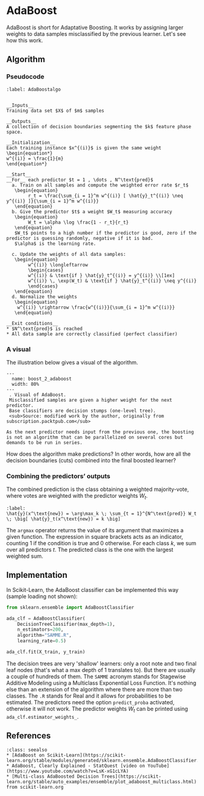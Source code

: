 # AdaBoost

AdaBoost is short for Adaptative Boosting. It works by assigning larger weights to data samples misclassified by the previous learner. Let's see how this work.

## Algorithm

### Pseudocode

````{prf:algorithm} AdaBoost
:label: AdaBoostalgo


__Inputs__  
Training data set $X$ of $m$ samples

__Outputs__  
A collection of decision boundaries segmenting the $k$ feature phase space.

__Initialization__  
Each training instance $x^{(i)}$ is given the same weight 
\begin{equation*}
w^{(i)} = \frac{1}{m}
\end{equation*}

__Start__  
__For__ each predictor $t = 1 , \dots , N^\text{pred}$  
  a. Train on all samples and compute the weighted error rate $r_t$ 
   \begin{equation}
        r_t = \frac{\sum_{i = 1}^m w^{(i)} [ \hat{y}_t^{(i)} \neq y^{(i)} ]}{\sum_{i = 1}^m w^{(i)}}
   \end{equation}
  b. Give the predictor $t$ a weight $W_t$ measuring accuracy  
   \begin{equation}
        W_t = \alpha \log \frac{1 - r_t}{r_t}
   \end{equation}
   $W_t$ points to a high number if the predictor is good, zero if the predictor is guessing randomly, negative if it is bad. 
   $\alpha$ is the learning rate.
   
  c. Update the weights of all data samples:
   \begin{equation}
        w^{(i)} \longleftarrow
        \begin{cases} 
        w^{(i)} & \text{if } \hat{y}_t^{(i)} = y^{(i)} \\[1ex]
        w^{(i)} \, \exp(W_t) & \text{if } \hat{y}_t^{(i)} \neq y^{(i)}
        \end{cases}
   \end{equation}
  d. Normalize the weights
   \begin{equation}
    w^{(i)} \rightarrow \frac{w^{(i)}}{\sum_{i = 1}^m w^{(i)}}
   \end{equation}

__Exit conditions__  
* $N^\text{pred}$ is reached
* All data sample are correctly classified (perfect classifier)

````

### A visual

The illustration below gives a visual of the algorithm.

```{figure} ../images/boost_2_adaboost.png
---
  name: boost_2_adaboost
  width: 80%
---
 . Visual of AdaBoost.  
 Misclassified samples are given a higher weight for the next predictor.  
 Base classifiers are decision stumps (one-level tree).  
 <sub>Source: modified work by the author, originally from subscription.packtpub.com</sub>
 ```

```{note}
As the next predictor needs input from the previous one, the boosting is not an algorithm that can be parallelized on several cores but demands to be run in series.
```


How does the algorithm make predictions? In other words, how are all the decision boundaries (cuts) combined into the final boosted learner?  

### Combining the predictors’ outputs

The combined prediction is the class obtaining a weighted majority-vote, where votes are weighted with the predictor weights $W_t$.

```{math}
:label: 
\hat{y}(x^\text{new}) = \arg\max_k \; \sum_{t = 1}^{N^\text{pred}} W_t \; \big[ \hat{y}_t(x^\text{new}) = k \big]
```

The `argmax` operator returns the value of its argument that maximizes a given function. The expression in square brackets acts as an indicator, counting 1 if the condition is true and 0 otherwise. For each class $k$, we sum over all predictors $t$. The predicted class is the one with the largest weighted sum. 


## Implementation

In Scikit-Learn, the AdaBoost classifier can be implemented this way (sample loading not shown):
```python
from sklearn.ensemble import AdaBoostClassifier

ada_clf = AdaBoostClassifier( 
    DecisionTreeClassifier(max_depth=1),
    n_estimators=200,
    algorithm="SAMME.R",
    learning_rate=0.5)

ada_clf.fit(X_train, y_train)
```

The decision trees are very 'shallow' learners: only a root note and two final leaf nodes (that's what a max depth of 1 translates to). But there are usually a couple of hundreds of them. The `SAMME` acronym stands for Stagewise Additive Modeling using a Multiclass Exponential Loss Function. It's nothing else than an extension of the algorithm where there are more than two classes. The `.R` stands for Real and it allows for probabilities to be estimated. The predictors need the option `predict_proba` activated, otherwise it will not work. The predictor weights $W_t$ can be printed using `ada_clf.estimator_weights_`. 


## References

```{admonition} Learn more
:class: seealso
* [AdaBoost on Scikit-Learn](https://scikit-learn.org/stable/modules/generated/sklearn.ensemble.AdaBoostClassifier.html)
* AdaBoost, Clearly Explained - StatQuest [video on YouTube](https://www.youtube.com/watch?v=LsK-xG1cLYA)
* [Multi-class AdaBoosted Decision Trees](https://scikit-learn.org/stable/auto_examples/ensemble/plot_adaboost_multiclass.html) from scikit-learn.org 
```
